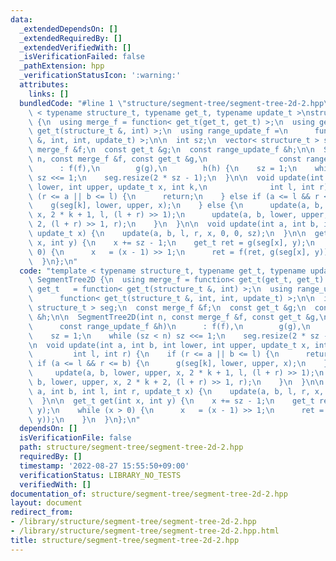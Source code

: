 ```yaml
---
data:
  _extendedDependsOn: []
  _extendedRequiredBy: []
  _extendedVerifiedWith: []
  _isVerificationFailed: false
  _pathExtension: hpp
  _verificationStatusIcon: ':warning:'
  attributes:
    links: []
  bundledCode: "#line 1 \"structure/segment-tree/segment-tree-2d-2.hpp\"\ntemplate\
    \ < typename structure_t, typename get_t, typename update_t >\nstruct SegmentTree2D\
    \ {\n  using merge_f = function< get_t(get_t, get_t) >;\n  using get_t   = function<\
    \ get_t(structure_t &, int) >;\n  using range_update_f =\n      function< get_t(structure_t\
    \ &, int, int, update_t) >;\n\n  int sz;\n  vector< structure_t > seg;\n  const\
    \ merge_f &f;\n  const get_t &g;\n  const range_update_f &h;\n\n  SegmentTree2D(int\
    \ n, const merge_f &f, const get_t &g,\n                const range_update_f &h)\n\
    \      : f(f),\n        g(g),\n        h(h) {\n    sz = 1;\n    while (sz < n)\
    \ sz <<= 1;\n    seg.resize(2 * sz - 1);\n  }\n\n  void update(int a, int b, int\
    \ lower, int upper, update_t x, int k,\n              int l, int r) {\n    if\
    \ (r <= a || b <= l) {\n      return;\n    } else if (a <= l && r <= b) {\n  \
    \    g(seg[k], lower, upper, x);\n    } else {\n      update(a, b, lower, upper,\
    \ x, 2 * k + 1, l, (l + r) >> 1);\n      update(a, b, lower, upper, x, 2 * k +\
    \ 2, (l + r) >> 1, r);\n    }\n  }\n\n  void update(int a, int b, int l, int r,\
    \ update_t x) {\n    update(a, b, l, r, x, 0, 0, sz);\n  }\n\n  get_t get(int\
    \ x, int y) {\n    x += sz - 1;\n    get_t ret = g(seg[x], y);\n    while (x >\
    \ 0) {\n      x   = (x - 1) >> 1;\n      ret = f(ret, g(seg[x], y));\n    }\n\
    \  }\n};\n"
  code: "template < typename structure_t, typename get_t, typename update_t >\nstruct\
    \ SegmentTree2D {\n  using merge_f = function< get_t(get_t, get_t) >;\n  using\
    \ get_t   = function< get_t(structure_t &, int) >;\n  using range_update_f =\n\
    \      function< get_t(structure_t &, int, int, update_t) >;\n\n  int sz;\n  vector<\
    \ structure_t > seg;\n  const merge_f &f;\n  const get_t &g;\n  const range_update_f\
    \ &h;\n\n  SegmentTree2D(int n, const merge_f &f, const get_t &g,\n          \
    \      const range_update_f &h)\n      : f(f),\n        g(g),\n        h(h) {\n\
    \    sz = 1;\n    while (sz < n) sz <<= 1;\n    seg.resize(2 * sz - 1);\n  }\n\
    \n  void update(int a, int b, int lower, int upper, update_t x, int k,\n     \
    \         int l, int r) {\n    if (r <= a || b <= l) {\n      return;\n    } else\
    \ if (a <= l && r <= b) {\n      g(seg[k], lower, upper, x);\n    } else {\n \
    \     update(a, b, lower, upper, x, 2 * k + 1, l, (l + r) >> 1);\n      update(a,\
    \ b, lower, upper, x, 2 * k + 2, (l + r) >> 1, r);\n    }\n  }\n\n  void update(int\
    \ a, int b, int l, int r, update_t x) {\n    update(a, b, l, r, x, 0, 0, sz);\n\
    \  }\n\n  get_t get(int x, int y) {\n    x += sz - 1;\n    get_t ret = g(seg[x],\
    \ y);\n    while (x > 0) {\n      x   = (x - 1) >> 1;\n      ret = f(ret, g(seg[x],\
    \ y));\n    }\n  }\n};\n"
  dependsOn: []
  isVerificationFile: false
  path: structure/segment-tree/segment-tree-2d-2.hpp
  requiredBy: []
  timestamp: '2022-08-27 15:55:50+09:00'
  verificationStatus: LIBRARY_NO_TESTS
  verifiedWith: []
documentation_of: structure/segment-tree/segment-tree-2d-2.hpp
layout: document
redirect_from:
- /library/structure/segment-tree/segment-tree-2d-2.hpp
- /library/structure/segment-tree/segment-tree-2d-2.hpp.html
title: structure/segment-tree/segment-tree-2d-2.hpp
---
```

